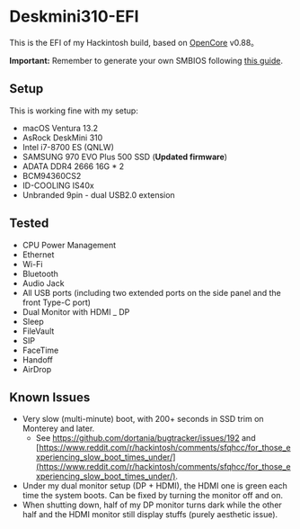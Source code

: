 # Deskmini310-EFI

This is the EFI of my Hackintosh build, based on [OpenCore](https://github.com/acidanthera/OpenCorePkg) v0.88。

**Important:** Remember to generate your own SMBIOS following [this guide](https://dortania.github.io/OpenCore-Install-Guide/config.plist/coffee-lake.html#platforminfo).

## Setup

This is working fine with my setup:

* macOS Ventura 13.2
* AsRock DeskMini 310
* Intel i7-8700 ES (QNLW)
* SAMSUNG 970 EVO Plus 500 SSD (**Updated firmware**)
* ADATA DDR4 2666 16G * 2
* BCM94360CS2
* ID-COOLING IS40x
* Unbranded 9pin - dual USB2.0 extension

## Tested

* CPU Power Management
* Ethernet
* Wi-Fi
* Bluetooth
* Audio Jack
* All USB ports (including two extended ports on the side panel and the front Type-C port)
* Dual Monitor with HDMI _ DP
* Sleep
* FileVault
* SIP
* FaceTime
* Handoff
* AirDrop

## Known Issues

* Very slow (multi-minute) boot, with 200+ seconds in SSD trim on Monterey and later.
  * See https://github.com/dortania/bugtracker/issues/192 and [https://www.reddit.com/r/hackintosh/comments/sfqhcc/for_those_experiencing_slow_boot_times_under/](https://www.reddit.com/r/hackintosh/comments/sfqhcc/for_those_experiencing_slow_boot_times_under/).
* Under my dual monitor setup (DP + HDMI), the HDMI one is green each time the system boots. Can be fixed by turning the monitor off and on.
* When shutting down, half of my DP monitor turns dark while the other half and the HDMI monitor still display stuffs (purely aesthetic issue).


